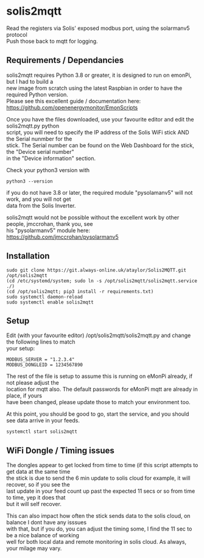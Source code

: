 # solis2mqtt

Read the registers via Solis' exposed modbus port, using the solarmanv5 protocol  
Push those back to mqtt for logging.


## Requirements / Dependancies

solis2mqtt requires Python 3.8 or greater, it is designed to run on emonPi, but I had to build a  
new image from scratch using the latest Raspbian in order to have the required Python version.  
Please see this excellent guide / documentation here: https://github.com/openenergymonitor/EmonScripts  

Once you have the files downloaded, use your favourite editor and edit the solis2mqtt.py python  
script, you will need to specify the IP address of the Solis WiFi stick AND the Serial nunmber for the  
stick. The Serial number can be found on the Web Dashboard for the stick, the "Device serial number"  
in the "Device information" section.  

Check your python3 version with  

```
python3 --version
```

if you do not have 3.8 or later, the required module "pysolamanv5" will not work, and you will not get  
data from the Solis Inverter.  

solis2mqtt would not be possible without the excellent work by other people, jmccrohan, thank you, see  
his "pysolarmanv5" module here: https://github.com/jmccrohan/pysolarmanv5  


## Installation

```
sudo git clone https://git.always-online.uk/ataylor/Solis2MQTT.git /opt/solis2mqtt
(cd /etc/systemd/system; sudo ln -s /opt/solis2mqtt/solis2mqtt.service ./)
(cd /opt/solis2mqtt; pip3 install -r requirements.txt)
sudo systemctl daemon-reload
sudo systemctl enable solis2mqtt
```


## Setup

Edit (with your favourite editor) /opt/solis2mqtt/solis2mqtt.py and change the following lines to match  
your setup:  

```
MODBUS_SERVER = "1.2.3.4"
MODBUS_DONGLEID = 1234567890
```

The rest of the file is setup to assume this is running on eMonPi already, if not please adjust the  
location for mqtt also. The default passwords for eMonPi mqtt are already in place, if yours  
have been changed, please update those to match your environment too.  

At this point, you should be good to go, start the service, and you should see data arrive in your feeds.  

```
systemctl start solis2mqtt
```


## WiFi Dongle / Timing issues

The dongles appear to get locked from time to time (if this script attempts to get data at the same time  
the stick is due to send the 6 min update to solis cloud for example, it will recover, so if you see the  
last update in your feed count up past the expected 11 secs or so from time to time, yep it does that  
but it will self recover.  

This can also impact how often the stick sends data to the solis cloud, on balance I dont have any isssues  
with that, but if you do, you can adjust the timing some, I find the 11 sec to be a nice balance of working  
well for both local data and remote monitoring in solis cloud. As always, your milage may vary.  

